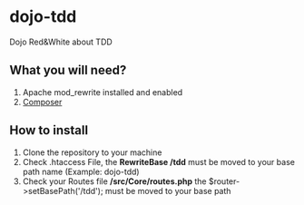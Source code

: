 # dojo-tdd
Dojo Red&amp;White about TDD

## What you will need?
1. Apache mod_rewrite installed and enabled
2. [Composer](https://getcomposer.org/)

## How to install
1. Clone the repository to your machine
2. Check .htaccess File, the **RewriteBase /tdd** must be moved to your base path name (Example: dojo-tdd)
3. Check your Routes file **/src/Core/routes.php** the $router->setBasePath('/tdd'); must be moved to your base path